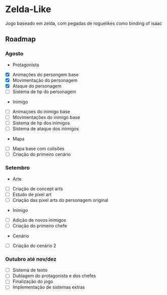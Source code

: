 # Zelda-Like
Jogo baseado em zelda, com pegadas de roguelikes como binding of isaac
## Roadmap
### Agosto
- Protagonista
- [x] Animações do persongem base
- [X] Movimentação do personagem
- [X] Ataque do personagem
- [ ] Sistema de hp do personagem

- Inimigo
- [ ] Animaçoes do inimigo base
- [ ] Movimentações do inimigo base
- [ ] Sistema de hp dos inimigos
- [ ] Sistema de ataque dos inimigos

- Mapa
- [ ] Mapa base com colisões
- [ ] Criação do primeiro cenário
      
### Setembro
- Arte
- [ ] Criação de concept arts
- [ ] Estudo de pixel art
- [ ] Criação das pixel arts do personagem original

- Inimigo
- [ ] Adição de novos inimigos
- [ ] Criação do primeiro chefe

- Cenário
- [ ] Criação do cenário 2

### Outubro até nov/dez
- [ ] Sistema de texto
- [ ] Dublagem do protagonista e dos chefes
- [ ] Finalização do jogo
- [ ] Implementação de sistemas extras
